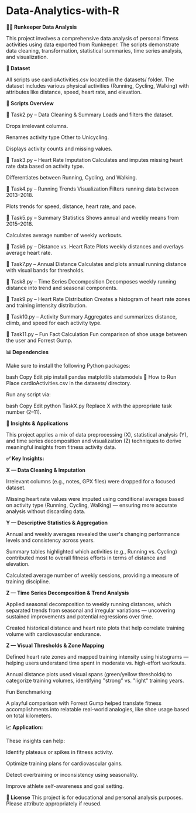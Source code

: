 # Data-Analytics-with-R
**🏃‍♂️ Runkeeper Data Analysis**

This project involves a comprehensive data analysis of personal fitness activities using data exported from Runkeeper. The scripts demonstrate data cleaning, transformation, statistical summaries, time series analysis, and visualization.

**📁 Dataset**

All scripts use cardioActivities.csv located in the datasets/ folder. The dataset includes various physical activities (Running, Cycling, Walking) with attributes like distance, speed, heart rate, and elevation.

**📜 Scripts Overview**

🔹 Task2.py – Data Cleaning & Summary
Loads and filters the dataset.

Drops irrelevant columns.

Renames activity type Other to Unicycling.

Displays activity counts and missing values.

🔹 Task3.py – Heart Rate Imputation
Calculates and imputes missing heart rate data based on activity type.

Differentiates between Running, Cycling, and Walking.

🔹 Task4.py – Running Trends Visualization
Filters running data between 2013–2018.

Plots trends for speed, distance, heart rate, and pace.

🔹 Task5.py – Summary Statistics
Shows annual and weekly means from 2015–2018.

Calculates average number of weekly workouts.

🔹 Task6.py – Distance vs. Heart Rate
Plots weekly distances and overlays average heart rate.

🔹 Task7.py – Annual Distance
Calculates and plots annual running distance with visual bands for thresholds.

🔹 Task8.py – Time Series Decomposition
Decomposes weekly running distance into trend and seasonal components.

🔹 Task9.py – Heart Rate Distribution
Creates a histogram of heart rate zones and training intensity distribution.

🔹 Task10.py – Activity Summary
Aggregates and summarizes distance, climb, and speed for each activity type.

🔹 Task11.py – Fun Fact Calculation
Fun comparison of shoe usage between the user and Forrest Gump.


**📊 Dependencies**

Make sure to install the following Python packages:

bash
Copy
Edit
pip install pandas matplotlib statsmodels
📌 How to Run
Place cardioActivities.csv in the datasets/ directory.

Run any script via:

bash
Copy
Edit
python TaskX.py
Replace X with the appropriate task number (2–11).

**🧠 Insights & Applications**

This project applies a mix of data preprocessing (X), statistical analysis (Y), and time series decomposition and visualization (Z) techniques to derive meaningful insights from fitness activity data.

**✅ Key Insights:**

**X — Data Cleaning & Imputation**

Irrelevant columns (e.g., notes, GPX files) were dropped for a focused dataset.

Missing heart rate values were imputed using conditional averages based on activity type (Running, Cycling, Walking) — ensuring more accurate analysis without discarding data.

**Y — Descriptive Statistics & Aggregation**

Annual and weekly averages revealed the user's changing performance levels and consistency across years.

Summary tables highlighted which activities (e.g., Running vs. Cycling) contributed most to overall fitness efforts in terms of distance and elevation.

Calculated average number of weekly sessions, providing a measure of training discipline.

**Z — Time Series Decomposition & Trend Analysis**

Applied seasonal decomposition to weekly running distances, which separated trends from seasonal and irregular variations — uncovering sustained improvements and potential regressions over time.

Created historical distance and heart rate plots that help correlate training volume with cardiovascular endurance.

**Z — Visual Thresholds & Zone Mapping**

Defined heart rate zones and mapped training intensity using histograms — helping users understand time spent in moderate vs. high-effort workouts.

Annual distance plots used visual spans (green/yellow thresholds) to categorize training volumes, identifying "strong" vs. "light" training years.

Fun Benchmarking

A playful comparison with Forrest Gump helped translate fitness accomplishments into relatable real-world analogies, like shoe usage based on total kilometers.

**📈 Application:**

These insights can help:

Identify plateaus or spikes in fitness activity.

Optimize training plans for cardiovascular gains.

Detect overtraining or inconsistency using seasonality.

Improve athlete self-awareness and goal setting.



**📌 License**
This project is for educational and personal analysis purposes. Please attribute appropriately if reused.
